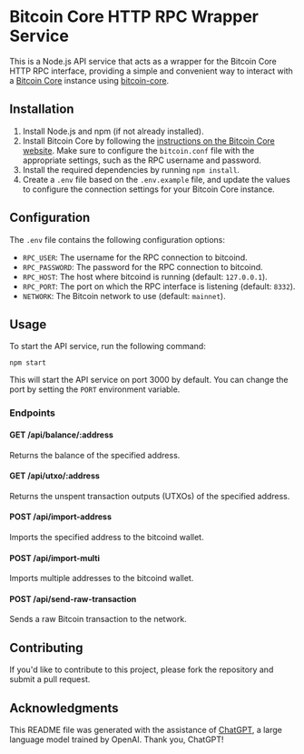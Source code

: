 # Bitcoin Core HTTP RPC Wrapper Service

This is a Node.js API service that acts as a wrapper for the Bitcoin Core HTTP RPC interface, providing a simple and convenient way to interact with a [Bitcoin Core](https://bitcoin.org/en/bitcoin-core/) instance using [bitcoin-core](https://www.npmjs.com/package/bitcoin-core).



## Installation

1. Install Node.js and npm (if not already installed).
2. Install Bitcoin Core by following the [instructions on the Bitcoin Core website](https://bitcoin.org/en/full-node). Make sure to configure the `bitcoin.conf` file with the appropriate settings, such as the RPC username and password.
3. Install the required dependencies by running `npm install`.
4. Create a `.env` file based on the `.env.example` file, and update the values to configure the connection settings for your Bitcoin Core instance.

## Configuration

The `.env` file contains the following configuration options:

- `RPC_USER`: The username for the RPC connection to bitcoind.
- `RPC_PASSWORD`: The password for the RPC connection to bitcoind.
- `RPC_HOST`: The host where bitcoind is running (default: `127.0.0.1`).
- `RPC_PORT`: The port on which the RPC interface is listening (default: `8332`).
- `NETWORK`: The Bitcoin network to use (default: `mainnet`).

## Usage

To start the API service, run the following command:

`npm start`


This will start the API service on port 3000 by default. You can change the port by setting the `PORT` environment variable.

### Endpoints

#### GET /api/balance/:address

Returns the balance of the specified address.

#### GET /api/utxo/:address

Returns the unspent transaction outputs (UTXOs) of the specified address.

#### POST /api/import-address

Imports the specified address to the bitcoind wallet.

#### POST /api/import-multi

Imports multiple addresses to the bitcoind wallet.

#### POST /api/send-raw-transaction

Sends a raw Bitcoin transaction to the network.

## Contributing

If you'd like to contribute to this project, please fork the repository and submit a pull request.

## Acknowledgments

This README file was generated with the assistance of [ChatGPT](https://openai.com/), a large language model trained by OpenAI. Thank you, ChatGPT!